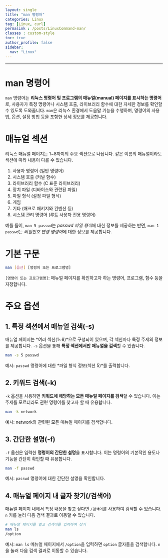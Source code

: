 ```yaml
---
layout: single
title: "man 명령어"
categories: Linux
tag: [Linux, curl]
permalink : /posts/LinuxCommand-man/
classes : custom-style
toc: true
author_profile: false
sidebar:
  nav: "Linux"
---
```


<hr>

# man 명령어

`man` 명령어는 **리눅스 명령어 및 프로그램의 매뉴얼(manual) 페이지를 표시하는 명령어**로, 사용자가 특정 명령어나 시스템 호출, 라이브러리 함수에 대한 자세한 정보를 확인할 수 있도록 도와줍니다. `man`은 리눅스 환경에서 도움말 기능을 수행하며, 명령어의 사용법, 옵션, 설정 방법 등을 포함한 상세 정보를 제공합니다.

# 매뉴얼 섹션

리눅스 매뉴얼 페이지는 1~8까지의 주요 섹션으로 나뉩니다. 같은 이름의 매뉴얼이라도 섹션에 따라 내용이 다를 수 있습니다.

1. 사용자 명령어 (일반 명령어)
2. 시스템 호출 (커널 함수)
3. 라이브러리 함수 (C 표준 라이브러리)
4. 장치 파일 (디바이스와 관련된 파일)
5. 파일 형식 (설정 파일 형식)
6. 게임
7. 기타 (매크로 패키지와 컨벤션 등)
8. 시스템 관리 명령어 (루트 사용자 전용 명령어)

예를 들어, `man 5 passwd`는 *passwd 파일 형식*에 대한 정보를 제공하는 반면, `man 1 passwd`는 *비밀번호 변경 명령어*에 대한 정보를 제공합니다.

# 기본 구문

```bash
man [옵션] [명령어 또는 프로그램명]
```

`[명령어 또는 프로그램명]`: 매뉴얼 페이지를 확인하고자 하는 명령어, 프로그램, 함수 등을 지정합니다.

# 주요 옵션

## 1. 특정 섹션에서 매뉴얼 검색(-s)

매뉴얼 페이지는 *여러 섹션(1~8)*으로 구성되어 있으며, 각 섹션마다 특정 주제의 정보를 제공합니다. `-s` 옵션을 통해 **특정 섹션에서만 매뉴얼을 검색**할 수 있습니다.

```bash
man -s 5 passwd
```

예시: `passwd` 명령어에 대한 *파일 형식 정보(섹션 5)*를 출력합니다.

## 2. 키워드 검색(-k)

`-k` 옵션을 사용하면 **키워드에 해당하는 모든 매뉴얼 페이지를 검색**할 수 있습니다. 이는 주제를 모르더라도 관련 명령어를 찾고자 할 때 유용합니다.

```bash
man -k network
```

예시: network와 관련된 모든 매뉴얼 페이지를 검색합니다.

## 3. 간단한 설명(-f)

`-f` 옵션은 입력한 **명령어의 간단한 설명**을 표시합니다. 이는 명령어의 기본적인 용도나 기능을 간단히 확인할 때 유용합니다.

```bash
man -f passwd
```

예시: `passwd` 명령어에 대한 간단한 설명을 확인합니다.

## 4. 매뉴얼 페이지 내 글자 찾기(/검색어)

매뉴얼 페이지 내에서 특정 내용을 찾고 싶다면 `/검색어`를 사용하여 검색할 수 있습니다. `n` 키를 눌러 다음 검색 결과로 이동할 수 있습니다.

```bash
# 매뉴얼 페이지를 열고 검색어를 입력하여 찾기
man ls
/option
```

예시: `man ls` 메뉴얼 페이지에서 `/option`을 입력하면 `option` 글자들을 검색합니다. `n`을 눌러 다음 검색 결과로 이동할 수 있습니다.

